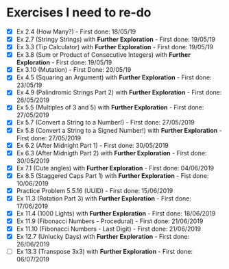 # Exercises I need to re-do

- [x] Ex 2.4 (How Many?) - First done: 18/05/19
- [x] Ex 2.7 (Stringy Strings) with **Further Exploration** - First done: 19/05/19
- [x] Ex 3.3 (Tip Calculator) with **Further Exploration** - First done: 19/05/19
- [x] Ex 3.8 (Sum or Product of Consecutive Integers) with **Further Exploration** - First done: 19/05/19
- [x] Ex 3.10 (Mutation) - First Done: 20/05/19
- [x] Ex 4.5 (Squaring an Argument) with **Further Exploration** - First done: 23/05/19
- [x] Ex 4.9 (Palindromic Strings Part 2) with **Further Exploration** - First done: 26/05/2019
- [x] Ex 5.5 (Multiples of 3 and 5) with **Further Exploration** - First done: 27/05/2019
- [x] Ex 5.7 (Convert a String to a Number!) - First done: 27/05/2019
- [x] Ex 5.8 (Convert a String to a Signed Number!) with **Further Exploration** - First done: 27/05/2019
- [x] Ex 6.2 (After Midnight Part 1) - First done: 30/05/2019
- [x] Ex 6.3 (After Midnigth Part 2) with **Further Exploration** - First done: 30/05/2019
- [x] Ex 7.1 (Cute angles) with **Further Exploration** - First done: 04/06/2019
- [x] Ex 8.5 (Staggered Caps Part 1) with **Further Exploration** - Fist done: 10/06/2019
- [x] Practice Problem 5.5.16 (UUID) - First done: 15/06/2019
- [x] Ex 11.3 (Rotation Part 3) with **Further Exploration** - First done: 17/06/2019
- [x] Ex 11.4 (1000 Lights) with **Further Exploration** - First done: 18/06/2019
- [x] Ex 11.9 (Fibonacci Numbers - Procedural) - First done: 21/06/2019
- [x] Ex 11.10 (Fibonacci Numbers - Last Digit) - First done: 21/06/2019
- [x] Ex 12.7 (Unlucky Days) with **Further Exploration** - First done: 26/06/2019
- [ ] Ex 13.3 (Transpose 3x3) with **Further Exploration** - First done: 06/07/2019